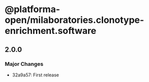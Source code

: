 # @platforma-open/milaboratories.clonotype-enrichment.software

## 2.0.0

### Major Changes

- 32a9a57: First release
